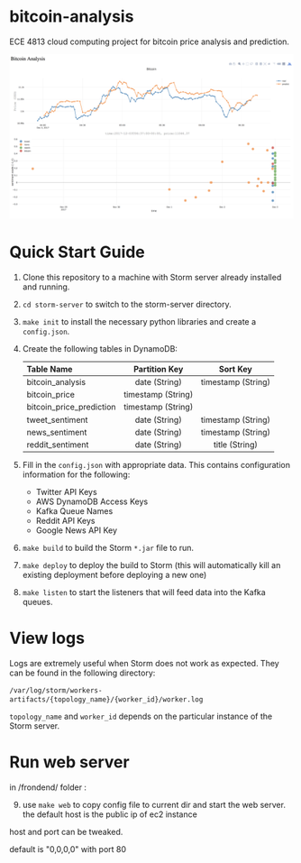 # bitcoin-analysis
ECE 4813 cloud computing project for bitcoin price analysis and prediction.

![ScreenShot](https://github.com/boalinlai/bitcoin-analysis/blob/master/img/web_screenshot.png)


# Quick Start Guide
1. Clone this repository to a machine with Storm server already installed and running.
2. `cd storm-server` to switch to the storm-server directory.
3. `make init` to install the necessary python libraries and create a `config.json`.
4. Create the following tables in DynamoDB:

    | Table Name                | Partition Key         | Sort Key              |
    | -----------------         |:---------------------:|:---------------------:|
    | bitcoin_analysis          | date (String)         | timestamp (String)    |
    | bitcoin_price             | timestamp (String)    |                       |
    | bitcoin_price_prediction  | timestamp (String)    |                       |
    | tweet_sentiment           | date (String)         | timestamp (String)    |
    | news_sentiment            | date (String)         | timestamp (String)    |
    | reddit_sentiment          | date (String)         | title (String)        |
5. Fill in the `config.json` with appropriate data. This contains configuration information for the following:
    * Twitter API Keys
    * AWS DynamoDB Access Keys
    * Kafka Queue Names
    * Reddit API Keys
    * Google News API Key
6. `make build` to build the Storm `*.jar` file to run.
7. `make deploy` to deploy the build to Storm (this will automatically kill an existing deployment before deploying a new one)
8. `make listen` to start the listeners that will feed data into the Kafka queues.


# View logs
Logs are extremely useful when Storm does not work as expected. They can be found in the following directory:

    /var/log/storm/workers-artifacts/{topology_name}/{worker_id}/worker.log

`topology_name` and `worker_id` depends on the particular instance of the Storm server.

# Run web server

in /frondend/ folder :

9. use `make web` to copy config file to current dir and start the web server. 
the default host is the public ip of ec2 instance

host and port can be tweaked.

default is "0,0,0,0" with port 80


